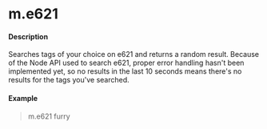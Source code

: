 # m.e621

#### Description

Searches tags of your choice on e621 and returns a random result. Because of the Node API used to search e621, proper error handling hasn't been implemented yet, so no results in the last 10 seconds means there's no results for the tags you've searched.

#### Example

> m.e621 furry
